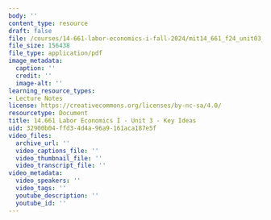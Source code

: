 ```yaml
---
body: ''
content_type: resource
draft: false
file: /courses/14-661-labor-economics-i-fall-2024/mit14_661_f24_unit03_ideas.pdf
file_size: 156438
file_type: application/pdf
image_metadata:
  caption: ''
  credit: ''
  image-alt: ''
learning_resource_types:
- Lecture Notes
license: https://creativecommons.org/licenses/by-nc-sa/4.0/
resourcetype: Document
title: 14.661 Labor Economics I - Unit 3 - Key Ideas
uid: 32900b04-ffd3-4d4a-96a9-161aca187e5f
video_files:
  archive_url: ''
  video_captions_file: ''
  video_thumbnail_file: ''
  video_transcript_file: ''
video_metadata:
  video_speakers: ''
  video_tags: ''
  youtube_description: ''
  youtube_id: ''
---
```

